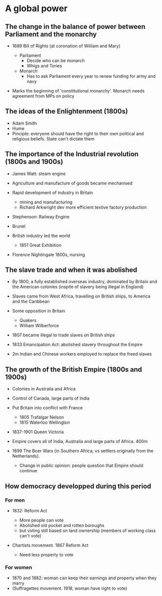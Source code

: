 # A global power

## The change in the balance of power between Parliament and the monarchy

* 1689 Bill of Rights (at coronation of William and Mary)
  * Parliament
    * Decide who can be monarch
    * Whigs and Tories
  * Monarch
    * Has to ask Parliament every year to renew funding for army and navy

* Marks the beginning of 'constitutional monarchy'. Monarch needs agreement from MPs on policy

## The ideas of the Enlightenment (1800s)

* Adam Smith
* Hume
* Pinciple: everyone should have the right to their own political and religious beliefs. State can't dictate them

## The importance of the Industrial revolution (1800s and 1900s)

* James Watt: steam engine
* Agriculture and manufacture of goods became mechanised
* Rapid development of industry in Britain
  * mining and manufacturing
  * Richard Arkwright dev more efficient textive factory production

* Stephenson: Railway Engine
* Brunel
* British industry led the world
  * 1851 Great Exhibition
* Florence Nightingale 1800s, nursing

## The slave trade and when it was abolished

* By 1800, a fully established overseas industry, dominated by Britain and the American colonies (inspite of slavery being illegal in England)
* Slaves came from West Africa, travelling on British ships, to America and the Caribbean
* Some opposition in Britain
  * Quakers
  * William Wilberforce

* 1807 became illegal to trade slaves on British ships
* 1833 Emancipation Act: abolished slavery throughout the Empire

* 2m Indian and Chinese workers employed to replace the freed slaves

## The growth of the British Empire (1800s and 1900s)

* Colonies in Australia and Africa
* Control of Canada, large parts of India

* Put Britain into conflict with France
  * 1805 Trafalgar Nelson
  * 1815 Waterloo Wellington

* 1837-1901 Queen Victoria
* Empire covers all of India, Australia and large parts of Africa. 400m

* 1899 The Boer Wars (in Southern Africa, vs settlers originally from the Netherlands).
  * Change in public opinion: people question that Empire should continue

## How democracy developped during this period

### For men

* 1832: Reform Act
  * More people can vote
  * Abolished old pocket and rotten boroughs
  * but voting still based on land ownership (members of working class can't vote)

* Chartists movement. 1867 Reform Act
  * Need less property to vote

### For women

* 1870 and 1882: woman can keep their earnings and property when they marry
* (Suffragettes movement. 1918, woman have right to vote)



